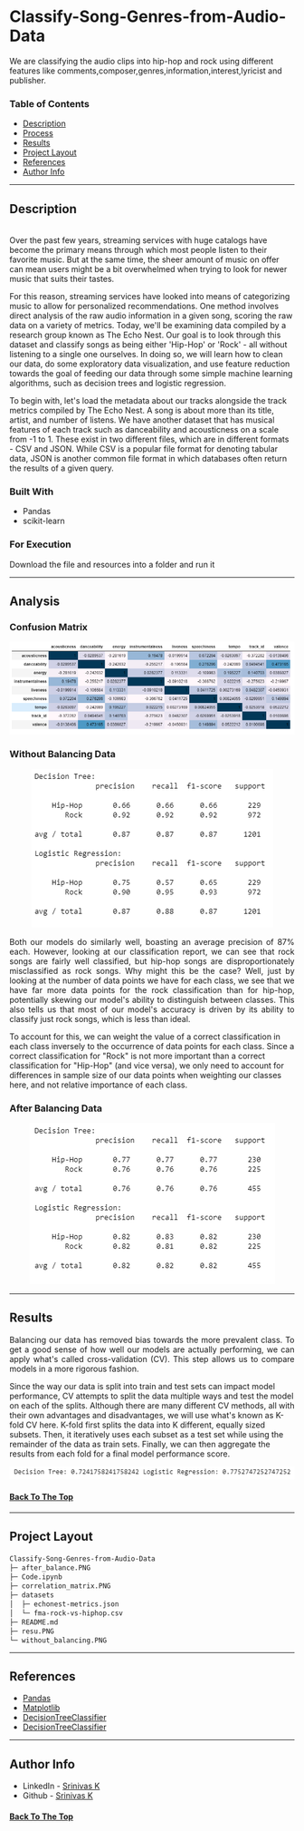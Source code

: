 # Classify-Song-Genres-from-Audio-Data

We are classifying the audio clips into hip-hop and rock using different features like comments,composer,genres,information,interest,lyricist and publisher.

### Table of Contents

- [Description](#description)
- [Process](#analysis)
- [Results](#results)
- [Project Layout](#project-layout)
- [References](#references)
- [Author Info](#author-info)

---

## Description

<br>
Over the past few years, streaming services with huge catalogs have become the primary means through which most people listen to their favorite music. But at the same time, the sheer amount of music on offer can mean users might be a bit overwhelmed when trying to look for newer music that suits their tastes.

For this reason, streaming services have looked into means of categorizing music to allow for personalized recommendations. One method involves direct analysis of the raw audio information in a given song, scoring the raw data on a variety of metrics. Today, we'll be examining data compiled by a research group known as The Echo Nest. Our goal is to look through this dataset and classify songs as being either 'Hip-Hop' or 'Rock' - all without listening to a single one ourselves. In doing so, we will learn how to clean our data, do some exploratory data visualization, and use feature reduction towards the goal of feeding our data through some simple machine learning algorithms, such as decision trees and logistic regression.

To begin with, let's load the metadata about our tracks alongside the track metrics compiled by The Echo Nest. A song is about more than its title, artist, and number of listens. We have another dataset that has musical features of each track such as danceability and acousticness on a scale from -1 to 1. These exist in two different files, which are in different formats - CSV and JSON. While CSV is a popular file format for denoting tabular data, JSON is another common file format in which databases often return the results of a given query.

### Built With

- Pandas
- scikit-learn

### For Execution

Download the file and resources into a folder and run it

---

## Analysis

### Confusion Matrix  
<p align="center">
  <img  src="correlation_matrix.PNG" >  
</p>

### Without Balancing Data

<p align="center">
  <img  src="without_balancing.PNG" >  
</p>
<p align="justify">
Both our models do similarly well, boasting an average precision of 87% each. However, looking at our classification report, we can see that rock songs are fairly well classified, but hip-hop songs are disproportionately misclassified as rock songs. Why might this be the case? Well, just by looking at the number of data points we have for each class, we see that we have far more data points for the rock classification than for hip-hop, potentially skewing our model's ability to distinguish between classes. This also tells us that most of our model's accuracy is driven by its ability to classify just rock songs, which is less than ideal.

To account for this, we can weight the value of a correct classification in each class inversely to the occurrence of data points for each class. Since a correct classification for "Rock" is not more important than a correct classification for "Hip-Hop" (and vice versa), we only need to account for differences in sample size of our data points when weighting our classes here, and not relative importance of each class.
</p>

### After Balancing Data

<p align="center">
  <img  src="after_balance.PNG" >  
</p>

---

## Results
<p align="justify">
Balancing our data has removed bias towards the more prevalent class. To get a good sense of how well our models are actually performing, we can apply what's called cross-validation (CV). This step allows us to compare models in a more rigorous fashion.

Since the way our data is split into train and test sets can impact model performance, CV attempts to split the data multiple ways and test the model on each of the splits. Although there are many different CV methods, all with their own advantages and disadvantages, we will use what's known as K-fold CV here. K-fold first splits the data into K different, equally sized subsets. Then, it iteratively uses each subset as a test set while using the remainder of the data as train sets. Finally, we can then aggregate the results from each fold for a final model performance score.
</p>
<p align="center">
  <img  src="resu.PNG" >  
</p>


#### [Back To The Top](#Classify-Song-Genres-from-Audio-Data)

---

## Project Layout

```
Classify-Song-Genres-from-Audio-Data
├─ after_balance.PNG
├─ Code.ipynb
├─ correlation_matrix.PNG
├─ datasets
│  ├─ echonest-metrics.json
│  └─ fma-rock-vs-hiphop.csv
├─ README.md
├─ resu.PNG
└─ without_balancing.PNG

```

---

## References

- [Pandas](https://pandas.pydata.org/)
- [Matplotlib](https://matplotlib.org/)
- [DecisionTreeClassifier](https://scikit-learn.org/stable/modules/generated/sklearn.tree.DecisionTreeClassifier.html)
- [DecisionTreeClassifier](https://scikit-learn.org/stable/modules/generated/sklearn.linear_model.LogisticRegression.html)
---

## Author Info

- LinkedIn - [Srinivas K](https://www.linkedin.com/in/srinivas-konduri/)
- Github - [Srinivas K](https://github.com/srinivaskool)

#### [Back To The Top](#Classify-Song-Genres-from-Audio-Data)

